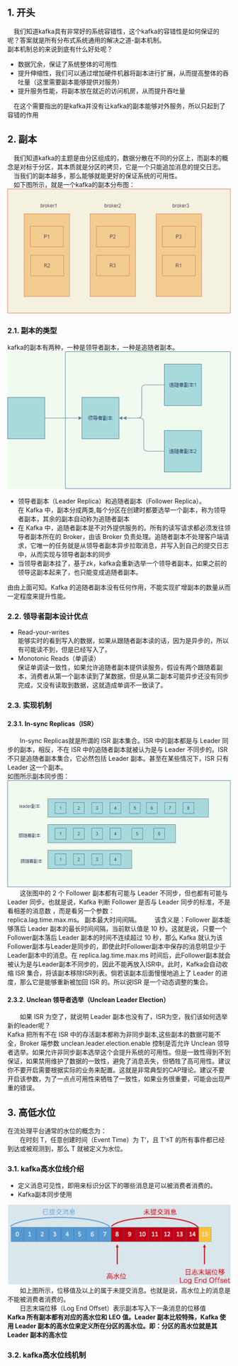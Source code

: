 ## 1. 开头  
　我们知道kafka具有非常好的系统容错性，这个kafka的容错性是如何保证的呢？答案就是所有分布式系统通用的解决之道-副本机制。  
副本机制总的来说到底有什么好处呢？ 

* 数据冗余，保证了系统整体的可用性
* 提升伸缩性，我们可以通过增加硬件机器将副本进行扩展，从而提高整体的吞吐量（这里需要副本能够提供对服务）
* 提升服务性能，将副本放在就近的访问机房，从而提升吞吐量

　在这个需要指出的是kafka并没有让kafka的副本能够对外服务，所以只起到了容错的作用

## 2. 副本
　我们知道kafka的主题是由分区组成的，数据分散在不同的分区上，而副本的概念是对标于分区，其本质就是分区的拷贝，它是一个只能追加消息的提交日志。  
　当我们的副本越多，那么能够就能更好的保证系统的可用性。  
　如下图所示，就是一个kafka的副本分布图：  
![](kafka的容错性.png)  
### 2.1. 副本的类型
kafka的副本有两种，一种是领导者副本，一种是追随者副本。  
![](副本角色.png)  
* 领导者副本（Leader Replica）和追随者副本（Follower Replica）。  
  在 Kafka 中，副本分成两类,每个分区在创建时都要选举一个副本，称为领导者副本，其余的副本自动称为追随者副本
* 在 Kafka 中，追随者副本是不对外提供服务的。所有的读写请求都必须发往领导者副本所在的 Broker，由该 Broker 负责处理。追随者副本不处理客户端请求，它唯一的任务就是从领导者副本异步拉取消息，并写入到自己的提交日志中，从而实现与领导者副本的同步
* 当领导者副本挂了，基于zk，kafka会重新选举一个领导者副本，如果之前的领导这副本起来了，也只能变成追随者副本。

由由上面可知。Kafka 的追随者副本没有任何作用，不能实现扩增副本的数量从而一定程度来提升性能。

### 2.2. 领导者副本设计优点
* Read-your-writes  
能够实时的看到写入的数据，如果从跟随者副本读的话，因为是异步的，所以有可能读不到，但是已经写入了。
* Monotonic Reads（单调读）  
保证单调读一致性，如果允许追随者副本提供读服务，假设有两个跟随着副本，消费者从第一个副本读到了某数据，但是从第二副本可能异步还没有同步完成，又没有读取到数据，这就造成单调不一致读了。  
### 2.3. 实现机制  
#### 2.3.1. In-sync Replicas（ISR）   
 &emsp;&emsp;In-sync Replicas就是所谓的 ISR 副本集合。ISR 中的副本都是与 Leader 同步的副本，相反，不在 ISR 中的追随者副本就被认为是与 Leader 不同步的。ISR 不只是追随者副本集合，它必然包括 Leader 副本。甚至在某些情况下，ISR 只有 Leader 这一个副本。  
 如图所示副本同步图：  
 ![](leader副本和更随着副本.png)  
&emsp;&emsp;这张图中的 2 个 Follower 副本都有可能与 Leader 不同步，但也都有可能与 Leader 同步。也就是说，Kafka 判断 Follower 是否与 Leader 同步的标准，不是看相差的消息数 ，而是看另一个参数：  
replica.lag.time.max.ms。 副本最大时间间隔。
&emsp;&emsp;该含义是：Follower 副本能够落后 Leader 副本的最长时间间隔，当前默认值是 10 秒。这就是说，只要一个Follower副本落后 Leader 副本的时间不连续超过 10 秒，那么 Kafka 就认为该Follower副本与Leader是同步的，即使此时Follower副本中保存的消息明显少于Leader副本中的消息。在 replica.lag.time.max.ms 时间后，此Follower副本就会被认为是与Leader副本不同步的，因此不能再放入ISR中。此时，Kafka会自动收缩 ISR 集合，将该副本移除ISR列表。倘若该副本后面慢慢地追上了 Leader 的进度，那么它是能够重新被加回 ISR 的。所以说ISR 是一个动态调整的集合。

#### 2.3.2. Unclean 领导者选举（Unclean Leader Election）
&emsp;&emsp;如果 ISR 为空了，就说明 Leader 副本也没有了，ISR为空，我们该如何选举新的leader呢？  
Kafka 把所有不在 ISR 中的存活副本都称为非同步副本,这些副本的数据可能不全，Broker 端参数 unclean.leader.election.enable 控制是否允许 Unclean 领导者选举。如果允许非同步副本选举这个会提升系统的可用性。但是一致性得到不到保证，如果禁用维护了数据的一致性，避免了消息丢失，但牺牲了高可用性。建议你不要开启需要根据实际的业务来配置。这就是非常典型的CAP理论。建议不要开启该参数，为了一点点可用性来牺牲了一致性，如果业务很重要，可能会出现严重的错误。
## 3. 高低水位
在流处理平台通常的水位的概念为：  
&emsp;&emsp;在时刻 T，任意创建时间（Event Time）为 T’，且 T’≤T 的所有事件都已经到达或被观测到，那么 T 就被定义为水位。  
### 3.1. kafka高水位线介绍
* 定义消息可见性，即用来标识分区下的哪些消息是可以被消费者消费的。
* Kafka副本同步使用

![](kafka的高水位线.png)    
&emsp;&emsp;如上图所示，位移值及以上的属于未提交消息。也就是说，高水位上的消息是不能被消费者消费的。  
&emsp;&emsp;日志末端位移（Log End Offset）表示副本写入下一条消息的位移值 
<br>
**Kafka 所有副本都有对应的高水位和 LEO 值。Leader 副本比较特殊，Kafka 使用 Leader 副本的高水位来定义所在分区的高水位。即：分区的高水位就是其 Leader 副本的高水位**

### 3.2. kafka高水位线机制
 